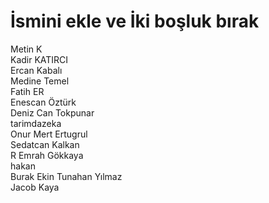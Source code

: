 # İsmini ekle ve İki boşluk bırak
Metin K  
Kadir KATIRCI  
Ercan Kabalı  
Medine Temel  
Fatih ER  
Enescan Öztürk  
Deniz Can Tokpunar  
tarimdazeka  
Onur Mert Ertugrul  
Sedatcan Kalkan  
R Emrah Gökkaya  
hakan  
Burak Ekin
Tunahan Yılmaz  
Jacob Kaya
